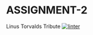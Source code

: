 # ASSIGNMENT-2
Linus Torvalds Tribute 
 [![linter](https://github.com/andyreya/ASSIGNMENT-2/workflows/linter/badge.svg)](https://github.com/marketplace/actions/super-linter)         
 
 
